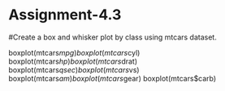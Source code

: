 # Assignment-4.3

#Create a box and whisker plot by class using mtcars dataset.

boxplot(mtcars$mpg) boxplot(mtcars$cyl) boxplot(mtcars$hp) boxplot(mtcars$drat) boxplot(mtcars$qsec) boxplot(mtcars$vs) boxplot(mtcars$am) boxplot(mtcars$gear) boxplot(mtcars$carb)
